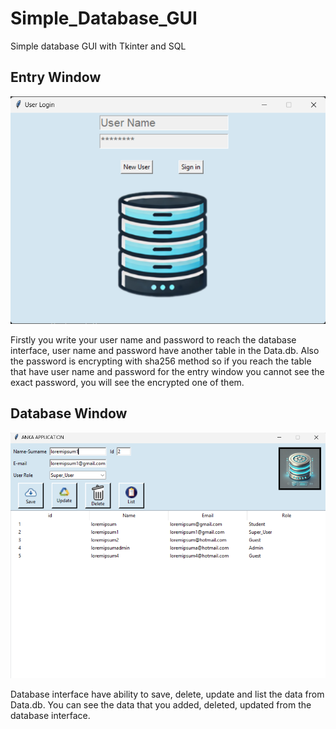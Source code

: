 # Simple_Database_GUI
 Simple database GUI with Tkinter and SQL
 
## Entry Window

![Entry Window](https://github.com/YasinAk37/Simple_Database_GUI/blob/d1e066e8db6af283ff5b9c97969ba1a466a5c3f3/Pictures/app1.png)

Firstly you write your user name and password to reach the database interface, user name and password have another table in the Data.db. Also the password is encrypting with sha256 method so if you reach the table that have user name and password for the entry window you cannot see the exact password, you will see the encrypted one of them. 

## Database Window

![Database Window](https://github.com/YasinAk37/Simple_Database_GUI/blob/8e3e951bec4a74051bef507fd6c352acaa27ebc9/Pictures/app2.png)

Database interface have ability to save, delete, update and list the data from Data.db. You can see the data that you added, deleted, updated from the database interface.
